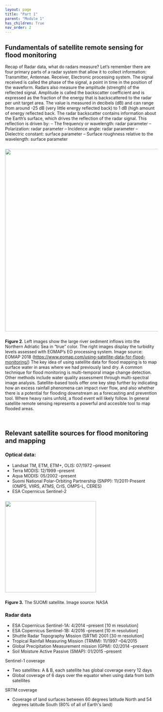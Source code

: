 ```yaml
---
layout: page
title: "Part 1"
parent: "Module 1"
has_children: True
nav_order: 2
---
```



## Fundamentals of satellite remote sensing for flood monitoring
Recap of Radar data, what do radars measure?
Let’s remember there are four primary parts of a radar system that allow it to collect information: Transmitter, Antennae. Receiver, Electronic processing system. The signal received is called the phase of the signal, a point in time in the position of the waveform. Radars also measure the amplitude (strength) of the reflected signal. Amplitude is called the backscatter coefficient and is expressed as the fraction of the energy that is backscattered to the radar per unit target area. The value is measured in decibels (dB) and can range from around -25 dB (very little energy reflected back) to 1 dB (high amount of energy reflected back.
The radar backscatter contains information about the Earth’s surface, which drives the reflection of the radar signal.  This reflection is driven by:
– The frequency or wavelength: radar parameter
– Polarization: radar parameter
– Incidence angle: radar parameter
– Dielectric constant: surface parameter
– Surface roughness relative to the wavelength: surface parameter

<img align="center" src="../images/flood-mapping-sar-images/01_wat.png"  vspace="10" width="600">

**Figure 2**. Left images show the large river sediment inflows into the Northern Adriatic Sea in “true” color. The right images display the turbidity levels assessed with EOMAP’s EO processing system. Image source: EOMAP 2018 (https://www.eomap.com/using-satellite-data-for-flood-monitoring/)
The key idea of using satellite data for flood mapping is to map surface water in areas where we had previously land dry. A common technique for flood monitoring is multi-temporal image change detection. Other methods include water quality assessment through multi-spectral image analysis. Satellite-based tools offer one key step further by indicating how an excess rainfall phenomena can impact river flow, and also whether there is a potential for flooding downstream as a forecasting and prevention tool. Where heavy rains unfold, a flood event will likely follow. 
In general satellite remote sensing represents a powerful and accesible tool to map flooded areas.

&nbsp;

## Relevant satellite sources for flood monitoring and mapping

### Optical data: ###
* Landsat TM, ETM, ETM+, OLIS: 07/1972 –present
* Terra MODIS: 12/1999 –present
* Aqua MODIS: 05/2002 –present
* Suomi National Polar-Orbiting Partnership (SNPP): 11/2011-Present (OMPS, VIIRS, ATMS, CrIS, OMPS-L, CERES)
* ESA Copernicus Sentinel-2

<img align="center" src="../images/flood-mapping-sar-images/02_suomi.jpg"  vspace="10" width="300">

**Figure 3.** The SUOMI satellite. Image source: NASA 

### Radar data ###
* ESA Copernicus Sentinel-1A: 4/2014 –present [10 m resolution]
* ESA Copernicus Sentinel-1B: 4/2016 –present [10 m resolution]
* Shuttle Radar Topography Mission (SRTM) 2001 [30 m resolution]
* Tropical Rainfall Measuring Mission (TRMM): 11/1997 –04/2015
* Global Precipitation Measurement mission (GPM): 02/2014 –present
* Soil Moisture Active Passive (SMAP): 01/2015 –present


Sentinel-1 coverage
* Two satellites: A & B,  each satellite has global coverage every 12 days
* Global coverage of 6 days over the equator when using data from both satellites

SRTM coverage
* Coverage of land surfaces between 60 degrees latitude North and 54 degrees latitude South (80% of all of Earth's land)
